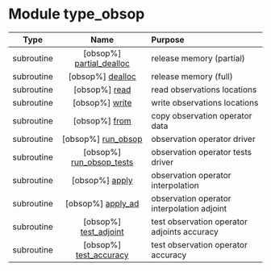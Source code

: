 # Module type_obsop

| Type | Name | Purpose |
| :--: | :--: | :---------- |
| subroutine | [obsop%] [partial_dealloc](https://github.com/benjaminmenetrier/bump-standalone/tree/master/src/type_obsop.F90#L66) | release memory (partial) |
| subroutine | [obsop%] [dealloc](https://github.com/benjaminmenetrier/bump-standalone/tree/master/src/type_obsop.F90#L83) | release memory (full) |
| subroutine | [obsop%] [read](https://github.com/benjaminmenetrier/bump-standalone/tree/master/src/type_obsop.F90#L102) | read observations locations |
| subroutine | [obsop%] [write](https://github.com/benjaminmenetrier/bump-standalone/tree/master/src/type_obsop.F90#L140) | write observations locations |
| subroutine | [obsop%] [from](https://github.com/benjaminmenetrier/bump-standalone/tree/master/src/type_obsop.F90#L183) | copy observation operator data |
| subroutine | [obsop%] [run_obsop](https://github.com/benjaminmenetrier/bump-standalone/tree/master/src/type_obsop.F90#L215) | observation operator driver |
| subroutine | [obsop%] [run_obsop_tests](https://github.com/benjaminmenetrier/bump-standalone/tree/master/src/type_obsop.F90#L621) | observation operator tests driver |
| subroutine | [obsop%] [apply](https://github.com/benjaminmenetrier/bump-standalone/tree/master/src/type_obsop.F90#L653) | observation operator interpolation |
| subroutine | [obsop%] [apply_ad](https://github.com/benjaminmenetrier/bump-standalone/tree/master/src/type_obsop.F90#L686) | observation operator interpolation adjoint |
| subroutine | [obsop%] [test_adjoint](https://github.com/benjaminmenetrier/bump-standalone/tree/master/src/type_obsop.F90#L722) | test observation operator adjoints accuracy |
| subroutine | [obsop%] [test_accuracy](https://github.com/benjaminmenetrier/bump-standalone/tree/master/src/type_obsop.F90#L765) | test observation operator accuracy |
